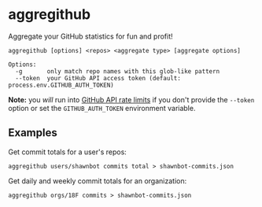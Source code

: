 # aggregithub
Aggregate your GitHub statistics for fun and profit!

```
aggregithub [options] <repos> <aggregate type> [aggregate options]

Options:
  -g       only match repo names with this glob-like pattern
  --token  your GitHub API access token (default: process.env.GITHUB_AUTH_TOKEN)
```

**Note:** you *will* run into [GitHub API rate limits](https://developer.github.com/v3/rate_limit/)
if you don't provide the `--token` option or set the `GITHUB_AUTH_TOKEN`
environment variable.

## Examples

Get commit totals for a user's repos:

```
aggregithub users/shawnbot commits total > shawnbot-commits.json
```

Get daily and weekly commit totals for an organization:

```
aggregithub orgs/18F commits > shawnbot-commits.json
```

